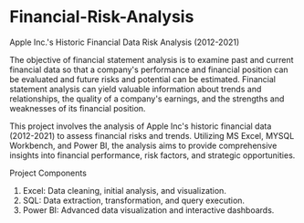 # Financial-Risk-Analysis
Apple Inc.'s Historic Financial Data Risk Analysis (2012-2021) 

The objective of financial statement analysis is to examine past and current financial data so that a company's performance and financial position can be evaluated and future risks and potential can be estimated. Financial statement analysis can yield valuable information about trends and relationships, the quality of a company's earnings, and the strengths and weaknesses of its financial position.

This project involves the analysis of Apple Inc's historic financial data (2012-2021) to assess financial risks and trends. Utilizing MS Excel, MYSQL Workbench, and Power BI, the analysis aims to provide comprehensive insights into financial performance, risk factors, and strategic opportunities.

Project Components
1.	Excel: Data cleaning, initial analysis, and visualization.
2.	SQL: Data extraction, transformation, and query execution.
3.	Power BI: Advanced data visualization and interactive dashboards.
